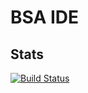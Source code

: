 # BSA IDE

## Stats
[![Build Status](https://dev.azure.com/npotapenko/bsa-ide/_apis/build/status/BinaryStudioAcademy.bsa-2019-ide?branchName=master)](https://dev.azure.com/npotapenko/bsa-ide/_build/latest?definitionId=7&branchName=master)
